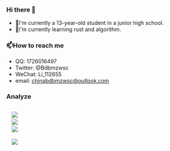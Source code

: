 ### Hi there 👋 

- 🔭I'm currently a 13-year-old student in a junior high school.
- 🌱I'm currently learning rust and algorithm.

### 📫How to reach me
- QQ: 1726016497
- Twitter: @Bdbmzwsc
- WeChat: Li_112655
- email: chinabdbmzwsc@outlook.com

### Analyze
<code>
  <img src="https://img.shields.io/static/v1?label=Favorite%20Programming%20Language&message=Rust&style=for-the-badge&logo=Rust&color=000000" />
  <img src="https://img.shields.io/static/v1?label=Editor&message=Vscode&style=for-the-badge&logo=Visual%20Studio%20Code&color=007ACC" />
  <img src="https://img.shields.io/static/v1?label=Os&message=Mac&style=for-the-badge&logo=Apple&color=000000" />
 </code>

<code>
  <img src="https://github-readme-stats.vercel.app/api?username=Bdbmzwsc&show_icons=true&theme=tokyonight" />
</code>

<!--[![Top Langs](https://github-readme-stats.vercel.app/api/top-langs/?username=Bdbmzwsc&langs_count=8)](https://github.com/anuraghazra/github-readme-stats)
-->






<!--
**Bdbmzwsc/Bdbmzwsc** is a ✨ _special_ ✨ repository because its `README.md` (this file) appears on your GitHub profile.

Here are some ideas to get you started:

- 🔭 I’m currently working on ...
- 🌱 I’m currently learning ...
- 👯 I’m looking to collaborate on ...
- 🤔 I’m looking for help with ...
- 💬 Ask me about ...
- 📫 How to reach me: ...
- 😄 Pronouns: ...
- ⚡ Fun fact: ...
-->
